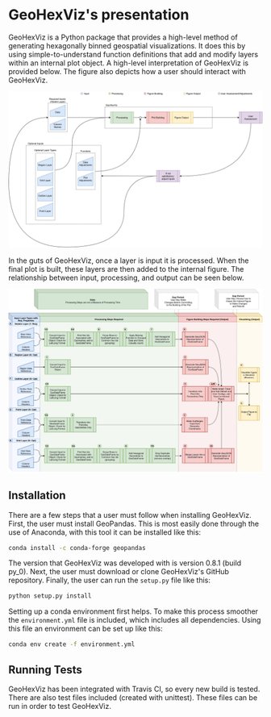 # GeoHexViz's presentation
GeoHexViz is a Python package that provides a high-level method of generating hexagonally binned geospatial visualizations. 
It does this by using simple-to-understand function definitions that add and modify layers within an internal plot object.
A high-level interpretation of GeoHexViz is provided below.
The figure also depicts how a user should interact with GeoHexViz.

![High-level process used by GeoHexViz.](./highlevel_flow.jpg)

In the guts of GeoHexViz, once a layer is input it is processed.
When the final plot is built, these layers are then added to the internal figure.
The relationship between input, processing, and output can be seen below.

![Software flow.](./all_processes.jpg)

## Installation
There are a few steps that a user must follow when installing GeoHexViz.
First, the user must install GeoPandas.
This is most easily done through the use of Anaconda, with this tool it can be installed like this:
```bash
conda install -c conda-forge geopandas
```
The version that GeoHexViz was developed with is version 0.8.1 (build py_0).
Next, the user must download or clone GeoHexViz's GitHub repository.
Finally, the user can run the `setup.py` file like this:
```bash
python setup.py install
```
Setting up a conda environment first helps.
To make this process smoother the `environment.yml` file is included, which includes all dependencies.
Using this file an environment can be set up like this:
```bash
conda env create -f environment.yml
```

## Running Tests
GeoHexViz has been integrated with Travis CI, so every new build is tested.
There are also test files included (created with unittest).
These files can be run in order to test GeoHexViz.